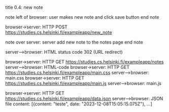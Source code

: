 title 0.4: new note

note left of browser: 
user makes new note 
and click save button
end note

browser->server: HTTP POST https://studies.cs.helsinki.fi/exampleapp/new_note

note over server: 
server add new note 
to the notes page
end note

server-->browser: HTML status code 302 (URL redirect)

browser->server: HTTP GET https://studies.cs.helsinki.fi/exampleapp/notes
server-->browser: HTML-code
browser->server: HTTP GET https://studies.cs.helsinki.fi/exampleapp/main.css
server-->browser: main.css
browser->server: HTTP GET https://studies.cs.helsinki.fi/exampleapp/main.js
server-->browser: main.js


browser->server: HTTP GET https://studies.cs.helsinki.fi/exampleapp/data.json
server-->browser: JSON file content: [{content: "teste", date: "2023-12-08T15:05:15.075Z"}, ...]


